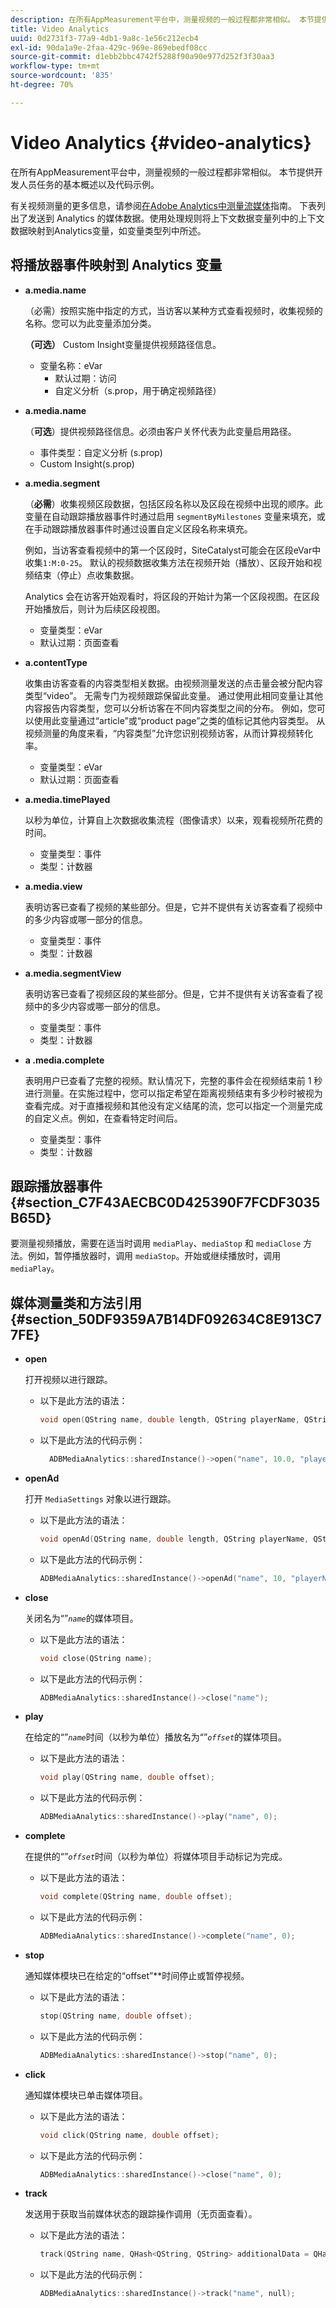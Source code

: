 ```yaml
---
description: 在所有AppMeasurement平台中，测量视频的一般过程都非常相似。 本节提供开发人员任务的基本概述以及代码示例。
title: Video Analytics
uuid: 0d2731f3-77a9-4db1-9a8c-1e56c212ecb4
exl-id: 90da1a9e-2faa-429c-969e-869ebedf08cc
source-git-commit: d1ebb2bbc4742f5288f90a90e977d252f3f30aa3
workflow-type: tm+mt
source-wordcount: '835'
ht-degree: 70%

---
```


# Video Analytics {#video-analytics}

在所有AppMeasurement平台中，测量视频的一般过程都非常相似。 本节提供开发人员任务的基本概述以及代码示例。

有关视频测量的更多信息，请参阅[在Adobe Analytics中测量流媒体](https://experienceleague.adobe.com/docs/media-analytics/using/media-overview.html?lang=zh-Hans)指南。  下表列出了发送到 Analytics 的媒体数据。使用处理规则将上下文数据变量列中的上下文数据映射到Analytics变量，如变量类型列中所述。

## 将播放器事件映射到 Analytics 变量

* **a.media.name**

   （必需）按照实施中指定的方式，当访客以某种方式查看视频时，收集视频的名称。您可以为此变量添加分类。

   **（可选）** Custom Insight变量提供视频路径信息。

   * 变量名称：eVar
      * 默认过期：访问
      * 自定义分析（s.prop，用于确定视频路径）

* **a.media.name**

   （**可选**）提供视频路径信息。必须由客户关怀代表为此变量启用路径。

   * 事件类型：自定义分析 (s.prop)
   * Custom Insight(s.prop)

* **a.media.segment**

   （**必需**）收集视频区段数据，包括区段名称以及区段在视频中出现的顺序。此变量在自动跟踪播放器事件时通过启用 `segmentByMilestones` 变量来填充，或在手动跟踪播放器事件时通过设置自定义区段名称来填充。

   例如，当访客查看视频中的第一个区段时，SiteCatalyst可能会在区段eVar中收集`1:M:0-25`。 默认的视频数据收集方法在视频开始（播放）、区段开始和视频结束（停止）点收集数据。

   Analytics 会在访客开始观看时，将区段的开始计为第一个区段视图。在区段开始播放后，则计为后续区段视图。

   * 变量类型：eVar
   * 默认过期：页面查看

* **a.contentType**

   收集由访客查看的内容类型相关数据。由视频测量发送的点击量会被分配内容类型“video”。 无需专门为视频跟踪保留此变量。 通过使用此相同变量让其他内容报告内容类型，您可以分析访客在不同内容类型之间的分布。 例如，您可以使用此变量通过“article”或“product page”之类的值标记其他内容类型。 从视频测量的角度来看，“内容类型”允许您识别视频访客，从而计算视频转化率。

   * 变量类型：eVar
   * 默认过期：页面查看

* **a.media.timePlayed**

   以秒为单位，计算自上次数据收集流程（图像请求）以来，观看视频所花费的时间。

   * 变量类型：事件
   * 类型：计数器

* **a.media.view**

   表明访客已查看了视频的某些部分。但是，它并不提供有关访客查看了视频中的多少内容或哪一部分的信息。

   * 变量类型：事件
   * 类型：计数器

* **a.media.segmentView**

   表明访客已查看了视频区段的某些部分。但是，它并不提供有关访客查看了视频中的多少内容或哪一部分的信息。

   * 变量类型：事件
   * 类型：计数器

* **a .media.complete**

   表明用户已查看了完整的视频。默认情况下，完整的事件会在视频结束前 1 秒进行测量。在实施过程中，您可以指定希望在距离视频结束有多少秒时被视为查看完成。对于直播视频和其他没有定义结尾的流，您可以指定一个测量完成的自定义点。例如，在查看特定时间后。

   * 变量类型：事件
   * 类型：计数器

## 跟踪播放器事件 {#section_C7F43AECBC0D425390F7FCDF3035B65D}

要测量视频播放，需要在适当时调用 `mediaPlay`、`mediaStop` 和 `mediaClose` 方法。例如，暂停播放器时，调用 `mediaStop`。开始或继续播放时，调用 `mediaPlay`。

## 媒体测量类和方法引用 {#section_50DF9359A7B14DF092634C8E913C77FE}

* **open**

   打开视频以进行跟踪。

   * 以下是此方法的语法：

      ```cpp
      void open(QString name, double length, QString playerName, QString playerID = QString()); 
      ```

   * 以下是此方法的代码示例：

      ```cpp
        ADBMediaAnalytics::sharedInstance()->open("name", 10.0, "playerName", "playerID"); 
      ```

* **openAd**

   打开 `MediaSettings` 对象以进行跟踪。

   * 以下是此方法的语法：

      ```cpp
      void openAd(QString name, double length, QString playerName, QString parentName, QString parentPod, double parentPodPosition, QString CPM); 
      ```

   * 以下是此方法的代码示例：

      ```cpp
      ADBMediaAnalytics::sharedInstance()->openAd("name", 10, "playerName", "parentName", "podName", 0, "CPM"); 
      ```

* **close**

   关闭名为“”*`name`*&#x200B;的媒体项目。

   * 以下是此方法的语法：

      ```cpp
      void close(QString name);
      ```

   * 以下是此方法的代码示例：

      ```cpp
      ADBMediaAnalytics::sharedInstance()->close("name");
      ```

* **play**

   在给定的“”*`name`*&#x200B;时间（以秒为单位）播放名为“”*`offset`*&#x200B;的媒体项目。

   * 以下是此方法的语法：

      ```cpp
      void play(QString name, double offset);
      ```

   * 以下是此方法的代码示例：

      ```cpp
      ADBMediaAnalytics::sharedInstance()->play("name", 0); 
      ```

* **complete**

   在提供的“”*`offset`*&#x200B;时间（以秒为单位）将媒体项目手动标记为完成。

   * 以下是此方法的语法：

      ```cpp
      void complete(QString name, double offset);
      ```

   * 以下是此方法的代码示例：

      ```cpp
      ADBMediaAnalytics::sharedInstance()->complete("name", 0);
      ```

* **stop**

   通知媒体模块已在给定的“offset”**&#x200B;时间停止或暂停视频。

   * 以下是此方法的语法：

      ```cpp
      stop(QString name, double offset);
      ```

   * 以下是此方法的代码示例：

      ```cpp
      ADBMediaAnalytics::sharedInstance()->stop("name", 0);
      ```

* **click**

   通知媒体模块已单击媒体项目。

   * 以下是此方法的语法：

      ```cpp
      void click(QString name, double offset);
      ```

   * 以下是此方法的代码示例：

      ```cpp
      ADBMediaAnalytics::sharedInstance()->close("name", 0);
      ```

* **track**

   发送用于获取当前媒体状态的跟踪操作调用（无页面查看）。

   * 以下是此方法的语法：

      ```cpp
      track(QString name, QHash<QString, QString> additionalData = QHash<QString, QString>()); 
      ```

   * 以下是此方法的代码示例：

      ```cpp
      ADBMediaAnalytics::sharedInstance()->track("name", null);
      ```
